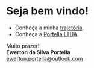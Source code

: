 # Seja bem vindo!

- Conheça a minha [trajetória](trajetoria/README.md).
- Conheça a [Portella LTDA](https://portella-ltda.github.io/).

Muito prazer!\
**Ewerton da Silva Portella**\
[ewerton.portella@outlook.com](mailto:ewerton.portella@outlook.com)

<script src="blockquote.js"></script>
<script src="highlight.js"></script>